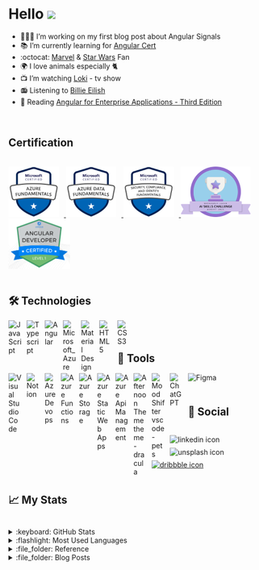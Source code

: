 # Hello <img src="https://media.giphy.com/media/SXyDYS8HSWfaMTmKGJ/giphy.gif" width="40" />

- 🧑🏻‍💻 I’m working on my first blog post about Angular Signals
- :books: I’m currently learning for [Angular Cert](https://www.angulartraining.com/angular-certification.html#about)
- :octocat: [Marvel](https://www.marvel.com) & [Star Wars](https://www.starwars.com) Fan
- :earth_africa: I love animals especially 🐈
- :tv: I’m watching [Loki](https://www.disneyplus.com/en-gb/series/loki/6pARMvILBGzF) - tv show
- :radio: Listening to [Billie Eilish](https://open.spotify.com/artist/6qqNVTkY8uBg9cP3Jd7DAH?autoplay=true) 
- :blue_book: Reading [Angular for Enterprise Applications - Third Edition](https://www.packtpub.com/product/angular-for-enterprise-applications-third-edition/9781805127123)

<br />

## Certification
<br />

<a href="https://www.credly.com/badges/a23001ea-99ed-4cc2-a7ff-2697aa59f3a3/public_url" >
<img  src="img/microsoft-certified-azure-fundamentals.png" height="100px" style="padding-right:10px;"/>
</a>

<a href="https://www.credly.com/badges/9b68ab81-a88c-4e87-9574-6d2411fe14fe/public_url" >
<img  src="img/microsoft-certified-azure-data-fundamentals.png" height="100px" style="padding-right:10px;"/>
</a>

<a href="https://www.credly.com/badges/5b94411d-57b1-4679-9126-af3604fcc5cd/public_url" >
<img  src="img/microsoft-certified-security-compliance-and-identity-fundamentals.png" height="100px" style="padding-right:10px"/>
</a>

<a href="">
<img  src="img/AISkillsChallenge-badge.png" height="100px" style="padding-right:10px;" />
</a>

<a href="https://interstate21.com/certificate/?code=4G20XM7">
<img  src="img/angular-level1.png" height="100px" style="padding-right:10px;" />
</a>



<br />
<br />

## :hammer_and_wrench: Technologies

<a href="https://developer.mozilla.org/en-US/docs/Web/JavaScript">
<img align="left" alt="JavaScript" width="26px" src="https://cdn.jsdelivr.net/gh/devicons/devicon/icons/javascript/javascript-original.svg" style="padding-right:10px;" />
</a>

<a href="https://www.typescriptlang.org/">
<img align="left" alt="Typescript" width="26px" src="https://cdn.jsdelivr.net/gh/devicons/devicon/icons/typescript/typescript-plain.svg" style="padding-right:10px;" />
</a>

<a href="https://angular.io/">
<img align="left" alt="Angular" width="26px" src="https://cdn.jsdelivr.net/gh/devicons/devicon/icons/angularjs/angularjs-original.svg" style="padding-right:10px;" />
</a>

<a href="https://azure.microsoft.com/en-gb/">
<img align="left" alt="Microsoft_Azure" width="26px" src="https://upload.wikimedia.org/wikipedia/commons/thumb/f/fa/Microsoft_Azure.svg/1200px-Microsoft_Azure.svg.png" style="padding-right:10px;" />
</a>


<a href="https://material.io/">
<img align="left" alt="Material Design" width="26px" src="https://upload.wikimedia.org/wikipedia/commons/thumb/c/c7/Google_Material_Design_Logo.svg/640px-Google_Material_Design_Logo.svg.png" style="padding-right:10px;" />
</a>                 


<a href="https://developer.mozilla.org/en-US/docs/Web/HTML">
<img align="left" alt="HTML5" width="26px" src="https://cdn.jsdelivr.net/gh/devicons/devicon/icons/html5/html5-original.svg" style="padding-right:10px;" />
</a>

<a href="https://developer.mozilla.org/en-US/docs/Web/CSS">
<img align="left" alt="CSS3" width="26px" src="https://cdn.jsdelivr.net/gh/devicons/devicon/icons/css3/css3-original.svg" style="padding-right:10px;" />
</a>


<br />
<br />


## 🧰 Tools

<a href="https://code.visualstudio.com" >
<img align="left" alt="Visual Studio Code" width="26px" src="https://cdn.jsdelivr.net/gh/devicons/devicon/icons/vscode/vscode-original.svg" style="padding-right:10px;" /> 
</a>


<a href="https://www.notion.so" >
<img align="left" alt="Notion" width="26px" src="https://img.icons8.com/ios/500/notion.png" style="padding-right:10px;" /> 
</a>

<a href="https://azure.microsoft.com/en-us/products/devops/">
<img align="left" alt="Azure Devops" width="22px" src="https://cdn.iconscout.com/icon/free/png-256/azure-devops-3628645-3029870.png" style="padding-right:10px;" />  
</a>

<a href="https://azure.microsoft.com/en-gb/products/functions/">
<img align="left" alt="Azure Functions" width="26px" src="https://ms-azuretools.gallerycdn.vsassets.io/extensions/ms-azuretools/vscode-azurefunctions/1.7.3/1654100688932/Microsoft.VisualStudio.Services.Icons.Default" style="padding-right:10px;" />  
</a>

<a href="https://azure.microsoft.com/en-us/products/category/storage/">
<img align="left" alt="Azure Storage" width="26px" src="https://ms-azuretools.gallerycdn.vsassets.io/extensions/ms-azuretools/vscode-azurestorage/0.15.0/1663278668864/Microsoft.VisualStudio.Services.Icons.Default" style="padding-right:10px;" />  
</a>

<a href="https://azure.microsoft.com/en-gb/products/app-service/static/">
<img align="left" alt="Azure Static Web Apps" width="26px" src="https://res.cloudinary.com/apideck/image/upload/v1594075913/icons/azure-static-web-apps.png" style="padding-right:10px;" />  
</a>

<a href="https://azure.microsoft.com/en-gb/products/api-management">
<img align="left" alt="Azure Api Management" width="26px" src="https://ms-azuretools.gallerycdn.vsassets.io/extensions/ms-azuretools/vscode-apimanagement/1.0.5/1656098878130/Microsoft.VisualStudio.Services.Icons.Default" style="padding-right:10px;" />  
</a>

<a href="https://marketplace.visualstudio.com/items?itemName=dracula-theme.theme-dracula">
 <img align="left" alt="Afternoon Theme theme-dracula " width="26px" src="https://dracula-theme.gallerycdn.vsassets.io/extensions/dracula-theme/theme-dracula/2.24.2/1647816441582/Microsoft.VisualStudio.Services.Icons.Default" style="padding-right:10px;" />  
</a>

<a href="https://marketplace.visualstudio.com/items?itemName=tonybaloney.vscode-pets">
<img align="left" alt="Mood Shifter vscode-pets" width="26px" src="https://tonybaloney.gallerycdn.vsassets.io/extensions/tonybaloney/vscode-pets/1.10.0/1645479155942/Microsoft.VisualStudio.Services.Icons.Default" style="padding-right:10px;" />  
</a>

<a href="https://openai.com/">
<img align="left" alt="ChatGPT" width="26px" src="https://upload.wikimedia.org/wikipedia/commons/thumb/0/04/ChatGPT_logo.svg/800px-ChatGPT_logo.svg.png" style="padding-right:10px;" /> 
</a>


<a href="https://openai.com/">
<img align="left" alt="Figma" height="30px" width="" src="https://upload.wikimedia.org/wikipedia/commons/thumb/3/33/Figma-logo.svg/800px-Figma-logo.svg.png" style="padding-right:10px;" /> 
</a>


<br />
<br />

## :iphone: Social

<br />

<a href="https://www.linkedin.com/in/tom-kotlar-ab15b1198">
<img align="left" src="https://cdn.icon-icons.com/icons2/2428/PNG/512/linkedin_black_logo_icon_147114.png" 
title="linkedin icon" alt="linkedin icon" height="25px" style="padding-right:10px;"/>
</a>

<a href="https://unsplash.com/@90angle" >
<img align="left" src="https://cdn-icons-png.flaticon.com/512/5968/5968743.png"  title="unsplash icon" alt="unsplash icon" height="25px" style="padding-right:10px;"/>
</a>

<a href="https://dribbble.com/tomkotlar">
<img  src="https://cdn-icons-png.flaticon.com/512/87/87400.png"  title="dribbble icon" alt="dribbble icon" height="25px"style="padding-right:10px;"/>
</a>

<br />
<br />

## :chart_with_upwards_trend: My Stats

<br />


<details >
  <summary> :keyboard: GitHub Stats</summary>

  <img align="left" alt="Tom's GitHub Stats" src="http://github-readme-streak-stats.herokuapp.com?user=tom-kotlar&theme=dracula&hide_border=true&date_format=j%20M%5B%20Y%5D" />

</details>

<details>
  <summary> :flashlight: Most Used Languages</summary>

  <img align="left" alt="top-langs" src="https://github-readme-stats.vercel.app/api/top-langs/?username=tom-kotlar&layout=compact&theme=dracula"  />

</details>

<details>
  <summary> :file_folder: Reference</summary>

  - [Gifs](https://media.giphy.com/)
  - [Icons](https://devicon.dev)
  - [GitHub Readme Stats](https://github.com/anuraghazra/github-readme-stats)
  - [Github Readme Streak Stats](https://github.com/DenverCoder1/github-readme-streak-stats)
  

</details>

<details>
  <summary> :file_folder: Blog Posts </summary>

  - [Surviving the Angular Maze: A Code Boot Camp Graduate’s Adventure](https://tomkotlar.medium.com/surviving-the-angular-maze-a-code-boot-camp-graduates-adventure-e63d408650ca)
  - [Icons](https://devicon.dev)
  - [GitHub Readme Stats](https://github.com/anuraghazra/github-readme-stats)
  - [Github Readme Streak Stats](https://github.com/DenverCoder1/github-readme-streak-stats)
  

</details>



